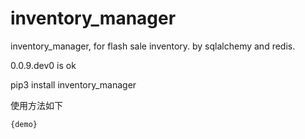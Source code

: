 # inventory_manager

inventory_manager, 
for flash sale inventory.
by sqlalchemy and redis.


0.0.9.dev0 is ok

pip3 install inventory_manager


使用方法如下

```python
{demo}
```
